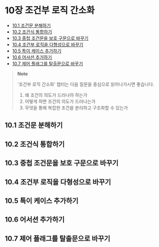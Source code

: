 # 10장 조건부 로직 간소화

- [10.1 조건문 분해하기](#101-조건문-분해하기)
- [10.2 조건식 통합하기](#102-조건식-통합하기)
- [10.3 중첩 조건문을 보호 구문으로 바꾸기](#103-중첩-조건문을-보호-구문으로-바꾸기)
- [10.4 조건부 로직을 다형성으로 바꾸기](#104-조건부-로직을-다형성으로-바꾸기)
- [10.5 특이 케이스 추가하기](#105-특이-케이스-추가하기)
- [10.6 어서션 추가하기](#106-어서션-추가하기)
- [10.7 제어 플래그를 탈출문으로 바꾸기](#107-제어-플래그를-탈출문으로-바꾸기)

> **Note**
>
> '조건부 로직 간소화' 챕터는 다음 질문을 중심으로 읽어나가시면 좋습니다.
>
> 1. 왜 조건의 의도가 드러나야 하는가
> 2. 어떻게 하면 조건의 의도가 드러나는가
> 3. 무엇을 통해 복잡한 조건을 분리하고 구조화할 수 있는가

## 10.1 조건문 분해하기

## 10.2 조건식 통합하기

## 10.3 중첩 조건문을 보호 구문으로 바꾸기

## 10.4 조건부 로직을 다형성으로 바꾸기

## 10.5 특이 케이스 추가하기

## 10.6 어서션 추가하기

## 10.7 제어 플래그를 탈출문으로 바꾸기
